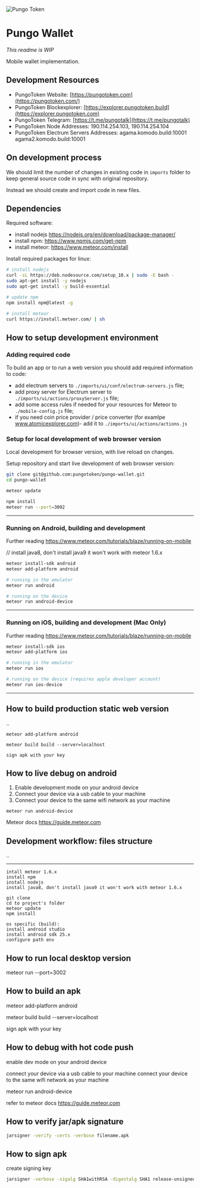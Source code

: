![Pungo Token](https://i.ibb.co/T0cFLpx/token-regular-small.png)

# Pungo Wallet

_This readme is WIP_

Mobile wallet implementation.

## Development Resources

- PungoToken Website: [https://pungotoken.com](https://pungotoken.com/)
- PungoToken Blockexplorer: [https://explorer.pungotoken.build](https://explorer.pungotoken.com)
- PungoToken Telegram: [https://t.me/pungotalk](https://t.me/pungotalk)
- PungoToken Node Addresses:  190.114.254.103, 190.114.254.104
- PungoToken Electrum Servers Addresses: agama.komodo.build:10001 agama2.komodo.build:10001

## On development process

We should limit the number of changes in existing code in `imports` folder to keep general source code in sync with original repository.

Instead we should create and import code in new files.

## Dependencies

Required software:

- install nodejs https://nodejs.org/en/download/package-manager/
- install npm: https://www.npmjs.com/get-npm
- install meteor: https://www.meteor.com/install

Install required packages for linux:

```sh
# install nodejs
curl -sL https://deb.nodesource.com/setup_10.x | sudo -E bash -
sudo apt-get install -y nodejs
sudo apt-get install -y build-essential

# update npm
npm install npm@latest -g

# install meteor
curl https://install.meteor.com/ | sh
```

## How to setup development environment

### Adding required code

To build an app or to run a web version you should add required information to code:

- add electrum servers to `./imports/ui/conf/electrum-servers.js` file;
- add proxy server for Electrum server to `./imports/ui/actions/proxyServer.js` file;
- add some access rules if needed for your resources for Meteor to `./mobile-config.js` file;
- if you need coin price provider / price converter (for examlpe www.atomicexplorer.com)- add it to `./imports/ui/actions/actions.js`

### Setup for local development of web browser version

Local development for browser version, with live reload on changes.

Setup repository and start live development of web browser version:

```sh
git clone git@github.com:pungotoken/pungo-wallet.git
cd pungo-wallet

meteor update

npm install
meteor run --port=3002
```


---

### Running on Android, building and development

Further reading https://www.meteor.com/tutorials/blaze/running-on-mobile

// install java8, don't install java9 it won't work with meteor 1.6.x

```sh
meteor install-sdk android
meteor add-platform android

# running in the emulator
meteor run android

# running on the device
meteor run android-device
```

---

### Running on iOS, building and development (Mac Only)

Further reading https://www.meteor.com/tutorials/blaze/running-on-mobile

```sh
meteor install-sdk ios
meteor add-platform ios

# running in the emulator
meteor run ios

# running on the device (requires apple developer account)
meteor run ios-device
```

---

## How to build production static web version

..


```
meteor add-platform android

meteor build build --server=localhost

sign apk with your key
```

## How to live debug on android

1. Enable development mode on your android device
2. Connect your device via a usb cable to your machine
3. Connect your device to the same wifi network as your machine

```
meteor run android-device
```

Meteor docs https://guide.meteor.com


## Development workflow: files structure

..


---


```
intall meteor 1.6.x
install npm
install nodejs
install java8, don't install java9 it won't work with meteor 1.6.x

git clone
cd to project's folder
meteor update
npm install

os specific (build):
install android studio
install android sdk 25.x
configure path env
```

## How to run local desktop version
meteor run --port=3002

## How to build an apk
meteor add-platform android

meteor build build --server=localhost

sign apk with your key

## How to debug with hot code push
enable dev mode on your android device

connect your device via a usb cable to your machine
connect your device to the same wifi network as your machine

meteor run android-device

refer to meteor docs https://guide.meteor.com

## How to verify jar/apk signature

```sh
jarsigner -verify -certs -verbose filename.apk
```

## How to sign apk
create signing key

```sh
jarsigner -verbose -sigalg SHA1withRSA -digestalg SHA1 release-unsigned.apk agama-app
```